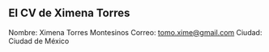 ## El CV de Ximena Torres
Nombre: Ximena Torres Montesinos
Correo: tomo.xime@gmail.com
Ciudad: Ciudad de México